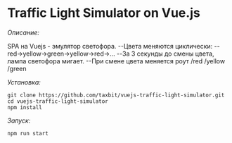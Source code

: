 # Traffic Light Simulator on Vue.js

*Описание:*

SPA на Vuejs - эмулятор светофора.
--Цвета меняются циклически:
--red->yellow->green->yellow->red->...
--За 3 секунды до смены цвета, лампа светофора мигает.
--При смене цвета меняется роут /red /yellow /green

*Установка:*
```
git clone https://github.com/taxbit/vuejs-traffic-light-simulator.git
cd vuejs-traffic-light-simulator
npm install
```	

*Запуск:*
```
npm run start
```	